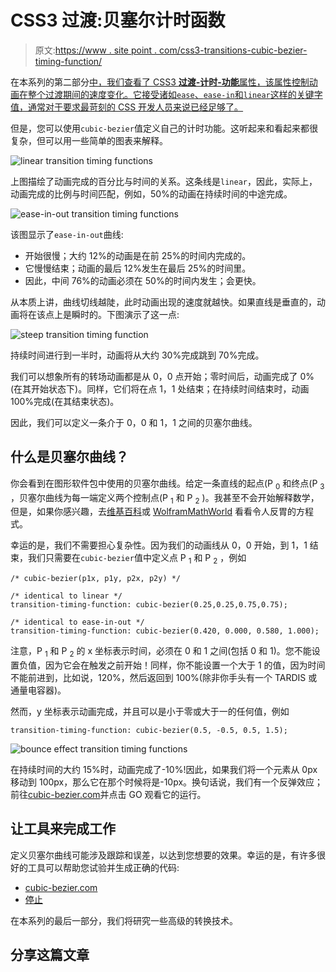 # CSS3 过渡:贝塞尔计时函数

> 原文:[https://www . site point . com/css3-transitions-cubic-bezier-timing-function/](https://www.sitepoint.com/css3-transitions-cubic-bezier-timing-function/)

在本系列的第二部分[中，我们查看了 CSS3 **过渡-计时-功能**属性，该属性控制动画在整个过渡期间的速度变化。它接受诸如`ease`、`ease-in`和`linear`这样的关键字值，通常对于要求最苛刻的 CSS 开发人员来说已经足够了。](/css3-transition-properties/)

但是，您可以使用`cubic-bezier`值定义自己的计时功能。这听起来和看起来都很复杂，但可以用一些简单的图表来解释。

![linear transition timing functions](../Images/afac683439e28b7ef3585169075ea3b9.png)

上图描绘了动画完成的百分比与时间的关系。这条线是`linear`，因此，实际上，动画完成的比例与时间匹配，例如，50%的动画在持续时间的中途完成。

![ease-in-out transition timing functions](../Images/96989921d1b18a323417060a37101ba7.png)

该图显示了`ease-in-out`曲线:

*   开始很慢；大约 12%的动画是在前 25%的时间内完成的。
*   它慢慢结束；动画的最后 12%发生在最后 25%的时间里。
*   因此，中间 76%的动画必须在 50%的时间内发生；会更快。

从本质上讲，曲线切线越陡，此时动画出现的速度就越快。如果直线是垂直的，动画将在该点上是瞬时的。下图演示了这一点:

![steep transition timing function](../Images/668f3c61f3d58e8eaa15019fef3a378d.png)

持续时间进行到一半时，动画将从大约 30%完成跳到 70%完成。

我们可以想象所有的转场动画都是从 0，0 点开始；零时间后，动画完成了 0%(在其开始状态下)。同样，它们将在点 1，1 处结束；在持续时间结束时，动画 100%完成(在其结束状态)。

因此，我们可以定义一条介于 0，0 和 1，1 之间的贝塞尔曲线。

## 什么是贝塞尔曲线？

你会看到在图形软件包中使用的贝塞尔曲线。给定一条直线的起点(P <sub>0</sub> 和终点(P <sub>3</sub> ，贝塞尔曲线为每一端定义两个控制点(P <sub>1</sub> 和 P <sub>2</sub> )。我甚至不会开始解释数学，但是，如果你感兴趣，去[维基百科](http://en.wikipedia.org/wiki/B%C3%A9zier_curve)或 [WolframMathWorld](http://mathworld.wolfram.com/BezierCurve.html) 看看令人反胃的方程式。

幸运的是，我们不需要担心复杂性。因为我们的动画线从 0，0 开始，到 1，1 结束，我们只需要在`cubic-bezier`值中定义点 P <sub>1</sub> 和 P <sub>2</sub> ，例如

```
/* cubic-bezier(p1x, p1y, p2x, p2y) */

/* identical to linear */
transition-timing-function: cubic-bezier(0.25,0.25,0.75,0.75);

/* identical to ease-in-out */
transition-timing-function: cubic-bezier(0.420, 0.000, 0.580, 1.000);
```

注意，P <sub>1</sub> 和 P <sub>2</sub> 的 x 坐标表示时间，必须在 0 和 1 之间(包括 0 和 1)。您不能设置负值，因为它会在触发之前开始！同样，你不能设置一个大于 1 的值，因为时间不能前进到，比如说，120%，然后返回到 100%(除非你手头有一个 TARDIS 或通量电容器)。

然而，y 坐标表示动画完成，并且可以是小于零或大于一的任何值，例如

```
transition-timing-function: cubic-bezier(0.5, -0.5, 0.5, 1.5);
```

![bounce effect transition timing functions](../Images/e3c67e38ca3ef38a241c76e26b5e6765.png)

在持续时间的大约 15%时，动画完成了-10%!因此，如果我们将一个元素从 0px 移动到 100px，那么它在那个时候将是-10px。换句话说，我们有一个反弹效应；前往[cubic-bezier.com](http://cubic-bezier.com/#.5,-0.5,.5,1.5)并点击 GO 观看它的运行。

## 让工具来完成工作

定义贝塞尔曲线可能涉及跟踪和误差，以达到您想要的效果。幸运的是，有许多很好的工具可以帮助您试验并生成正确的代码:

*   [cubic-bezier.com](http://cubic-bezier.com/)
*   [停止](http://matthewlein.com/ceaser/)

在本系列的最后一部分，我们将研究一些高级的转换技术。

## 分享这篇文章